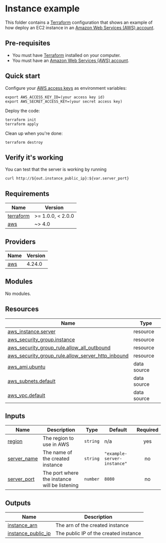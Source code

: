 # Instance example

This folder contains a [Terraform](https://www.terraform.io/) configuration that shows an example of how deploy an EC2 instance in an [Amazon Web Services (AWS) account](http://aws.amazon.com/). 

## Pre-requisites

* You must have [Terraform](https://www.terraform.io/) installed on your computer. 
* You must have an [Amazon Web Services (AWS) account](http://aws.amazon.com/).

## Quick start

Configure your [AWS access keys](http://docs.aws.amazon.com/general/latest/gr/aws-sec-cred-types.html#access-keys-and-secret-access-keys) as environment variables:

```
export AWS_ACCESS_KEY_ID=(your access key id)
export AWS_SECRET_ACCESS_KEY=(your secret access key)
```

Deploy the code:

```
terraform init
terraform apply
```

Clean up when you're done:

```
terraform destroy
```

## Verify it's working
You can test that the server is working by running

`curl http://${out.instance_public_ip}:${var.server_port}`

<!-- BEGIN_TF_DOCS -->
## Requirements

| Name | Version |
|------|---------|
| <a name="requirement_terraform"></a> [terraform](#requirement\_terraform) | >= 1.0.0, < 2.0.0 |
| <a name="requirement_aws"></a> [aws](#requirement\_aws) | ~> 4.0 |

## Providers

| Name | Version |
|------|---------|
| <a name="provider_aws"></a> [aws](#provider\_aws) | 4.24.0 |

## Modules

No modules.

## Resources

| Name | Type |
|------|------|
| [aws_instance.server](https://registry.terraform.io/providers/hashicorp/aws/latest/docs/resources/instance) | resource |
| [aws_security_group.instance](https://registry.terraform.io/providers/hashicorp/aws/latest/docs/resources/security_group) | resource |
| [aws_security_group_rule.allow_all_outbound](https://registry.terraform.io/providers/hashicorp/aws/latest/docs/resources/security_group_rule) | resource |
| [aws_security_group_rule.allow_server_http_inbound](https://registry.terraform.io/providers/hashicorp/aws/latest/docs/resources/security_group_rule) | resource |
| [aws_ami.ubuntu](https://registry.terraform.io/providers/hashicorp/aws/latest/docs/data-sources/ami) | data source |
| [aws_subnets.default](https://registry.terraform.io/providers/hashicorp/aws/latest/docs/data-sources/subnets) | data source |
| [aws_vpc.default](https://registry.terraform.io/providers/hashicorp/aws/latest/docs/data-sources/vpc) | data source |

## Inputs

| Name | Description | Type | Default | Required |
|------|-------------|------|---------|:--------:|
| <a name="input_region"></a> [region](#input\_region) | The region to use in AWS | `string` | n/a | yes |
| <a name="input_server_name"></a> [server\_name](#input\_server\_name) | The name of the created instance | `string` | `"example-server-instance"` | no |
| <a name="input_server_port"></a> [server\_port](#input\_server\_port) | The port where the instance will be listening | `number` | `8080` | no |

## Outputs

| Name | Description |
|------|-------------|
| <a name="output_instance_arn"></a> [instance\_arn](#output\_instance\_arn) | The arn of the created instance |
| <a name="output_instance_public_ip"></a> [instance\_public\_ip](#output\_instance\_public\_ip) | The public IP of the created instance |
<!-- END_TF_DOCS -->